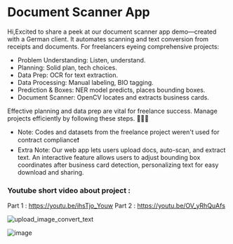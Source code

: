 # Document Scanner App


Hi,Excited to share a peek at our document scanner app demo—created with a German client. It automates scanning and text conversion from receipts and documents.
For freelancers eyeing comprehensive projects:
* Problem Understanding: Listen, understand.
* Planning: Solid plan, tech choices.
* Data Prep: OCR for text extraction.
* Data Processing: Manual labeling, BIO tagging.
* Prediction & Boxes: NER model predicts, places bounding boxes.
* Document Scanner: OpenCV locates and extracts business cards.
  
Effective planning and data prep are vital for freelance success. Manage projects efficiently by following these steps. 👨‍💻💼

* Note: Codes and datasets from the freelance project weren't used for contract compliance❗
* Extra Note: Our web app lets users upload docs, auto-scan, and extract text. An interactive feature allows users to adjust bounding box coordinates after business card detection, personalizing text for easy download and sharing.

  
### Youtube short video about project :
Part 1 : https://youtu.be/ihsTjo_Youw
Part 2 : https://youtu.be/OV_yRhQuAfs

![upload_image_convert_text](https://github.com/tolgaboroglu/document_scanner_/assets/46046034/eec28fb2-c8f5-46d5-91e8-a09a8e507dc8)

![image](https://github.com/tolgaboroglu/document_scanner_/assets/46046034/63be98b8-3e6b-4bec-8143-dfbf243e0807)
